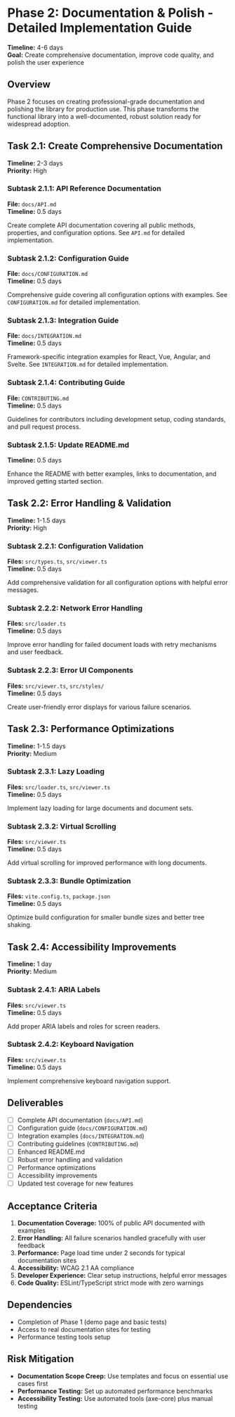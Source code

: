 # Phase 2: Documentation & Polish - Detailed Implementation Guide

**Timeline:** 4-6 days  
**Goal:** Create comprehensive documentation, improve code quality, and polish the user experience

## Overview

Phase 2 focuses on creating professional-grade documentation and polishing the library for production use. This phase transforms the functional library into a well-documented, robust solution ready for widespread adoption.

## Task 2.1: Create Comprehensive Documentation

**Timeline:** 2-3 days  
**Priority:** High

### Subtask 2.1.1: API Reference Documentation

**File:** `docs/API.md`  
**Timeline:** 0.5 days

Create complete API documentation covering all public methods, properties, and configuration options. See `API.md` for detailed implementation.

### Subtask 2.1.2: Configuration Guide

**File:** `docs/CONFIGURATION.md`  
**Timeline:** 0.5 days

Comprehensive guide covering all configuration options with examples. See `CONFIGURATION.md` for detailed implementation.

### Subtask 2.1.3: Integration Guide

**File:** `docs/INTEGRATION.md`  
**Timeline:** 0.5 days

Framework-specific integration examples for React, Vue, Angular, and Svelte. See `INTEGRATION.md` for detailed implementation.

### Subtask 2.1.4: Contributing Guide

**File:** `CONTRIBUTING.md`  
**Timeline:** 0.5 days

Guidelines for contributors including development setup, coding standards, and pull request process.

### Subtask 2.1.5: Update README.md

**Timeline:** 0.5 days

Enhance the README with better examples, links to documentation, and improved getting started section.

## Task 2.2: Error Handling & Validation

**Timeline:** 1-1.5 days  
**Priority:** High

### Subtask 2.2.1: Configuration Validation

**Files:** `src/types.ts`, `src/viewer.ts`  
**Timeline:** 0.5 days

Add comprehensive validation for all configuration options with helpful error messages.

### Subtask 2.2.2: Network Error Handling

**Files:** `src/loader.ts`  
**Timeline:** 0.5 days

Improve error handling for failed document loads with retry mechanisms and user feedback.

### Subtask 2.2.3: Error UI Components

**Files:** `src/viewer.ts`, `src/styles/`  
**Timeline:** 0.5 days

Create user-friendly error displays for various failure scenarios.

## Task 2.3: Performance Optimizations

**Timeline:** 1-1.5 days  
**Priority:** Medium

### Subtask 2.3.1: Lazy Loading

**Files:** `src/loader.ts`, `src/viewer.ts`  
**Timeline:** 0.5 days

Implement lazy loading for large documents and document sets.

### Subtask 2.3.2: Virtual Scrolling

**Files:** `src/viewer.ts`  
**Timeline:** 0.5 days

Add virtual scrolling for improved performance with long documents.

### Subtask 2.3.3: Bundle Optimization

**Files:** `vite.config.ts`, `package.json`  
**Timeline:** 0.5 days

Optimize build configuration for smaller bundle sizes and better tree shaking.

## Task 2.4: Accessibility Improvements

**Timeline:** 1 day  
**Priority:** Medium

### Subtask 2.4.1: ARIA Labels

**Files:** `src/viewer.ts`  
**Timeline:** 0.5 days

Add proper ARIA labels and roles for screen readers.

### Subtask 2.4.2: Keyboard Navigation

**Files:** `src/viewer.ts`  
**Timeline:** 0.5 days

Implement comprehensive keyboard navigation support.

## Deliverables

- [ ] Complete API documentation (`docs/API.md`)
- [ ] Configuration guide (`docs/CONFIGURATION.md`)
- [ ] Integration examples (`docs/INTEGRATION.md`)
- [ ] Contributing guidelines (`CONTRIBUTING.md`)
- [ ] Enhanced README.md
- [ ] Robust error handling and validation
- [ ] Performance optimizations
- [ ] Accessibility improvements
- [ ] Updated test coverage for new features

## Acceptance Criteria

1. **Documentation Coverage:** 100% of public API documented with examples
2. **Error Handling:** All failure scenarios handled gracefully with user feedback
3. **Performance:** Page load time under 2 seconds for typical documentation sites
4. **Accessibility:** WCAG 2.1 AA compliance
5. **Developer Experience:** Clear setup instructions, helpful error messages
6. **Code Quality:** ESLint/TypeScript strict mode with zero warnings

## Dependencies

- Completion of Phase 1 (demo page and basic tests)
- Access to real documentation sites for testing
- Performance testing tools setup

## Risk Mitigation

- **Documentation Scope Creep:** Use templates and focus on essential use cases first
- **Performance Testing:** Set up automated performance benchmarks
- **Accessibility Testing:** Use automated tools (axe-core) plus manual testing

